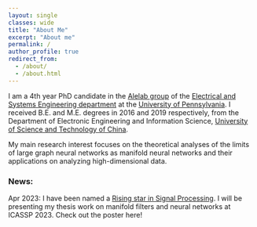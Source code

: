 ```yaml
---
layout: single
classes: wide
title: "About Me"
excerpt: "About me"
permalink: /
author_profile: true
redirect_from: 
  - /about/
  - /about.html
---
```



I am a 4th year PhD candidate in the [Alelab group](https://alelab.seas.upenn.edu/) of the [Electrical and Systems Engineering department](https://www.ese.upenn.edu/) at the [University of Pennsylvania](https://www.upenn.edu/). I received B.E. and M.E. degrees in 2016 and 2019 respectively, from the Department of Electronic Engineering and Information Science, [University of Science and Technology of China](https://en.ustc.edu.cn/). <br>

My main research interest focuses on the theoretical analyses of the limits of large graph neural networks as manifold neural networks and their applications on analyzing high-dimensional data.


<h3>News:</h3>

Apr 2023: I have been named a [Rising star in Signal Processing](https://2023.ieeeicassp.org/call-for-applications-rising-stars-in-signal-processing/). I will be presenting my thesis work on manifold filters and neural networks at ICASSP 2023. Check out the poster here!
